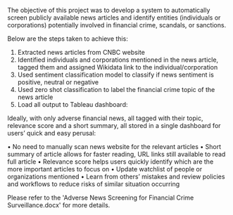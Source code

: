 The objective of this project was to develop a system to automatically screen publicly available news articles and identify entities (individuals or corporations) potentially involved in financial crime, scandals, or sanctions.

Below are the steps taken to achieve this:
1.  Extracted news articles from CNBC website
2.  Identified individuals and corporations mentioned in the news article, tagged them and assigned Wikidata link to the individual/corporation
3.  Used sentiment classification model to classify if news sentiment is positive, neutral or negative
4.  Used zero shot classification to label the financial crime topic of the news article
5.  Load all output to Tableau dashboard: 

Ideally, with only adverse financial news, all tagged with their topic, relevance score and a short summary, all stored in a single dashboard for users’ quick and easy perusal:

•  No need to manually scan news website for the relevant articles
•  Short summary of article allows for faster reading, URL links still available to read full article
•  Relevance score helps users quickly identify which are the more important articles to focus on
•  Update watchlist of people or organizations mentioned
•  Learn from others’ mistakes and review policies and workflows to reduce risks of similar situation occurring

Please refer to the 'Adverse News Screening for Financial Crime Surveillance.docx' for more details.
